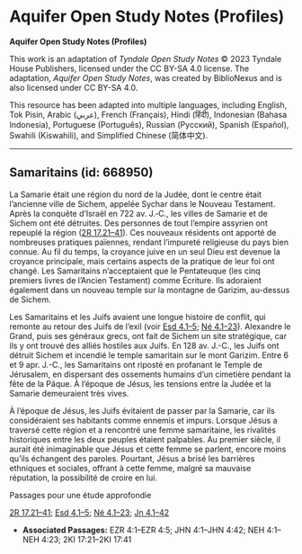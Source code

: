 # Aquifer Open Study Notes (Profiles)

**Aquifer Open Study Notes (Profiles)**

This work is an adaptation of *Tyndale Open Study Notes* © 2023 Tyndale House Publishers, licensed under the CC BY\-SA 4\.0 license. The adaptation, *Aquifer Open Study Notes*, was created by BiblioNexus and is also licensed under CC BY\-SA 4\.0\.

This resource has been adapted into multiple languages, including English, Tok Pisin, Arabic (عربي), French (Français), Hindi (हिंदी), Indonesian (Bahasa Indonesia), Portuguese (Português), Russian (Русский), Spanish (Español), Swahili (Kiswahili), and Simplified Chinese (简体中文).



--------------------------------

## Samaritains (id: 668950)

La Samarie était une région du nord de la Judée, dont le centre était l’ancienne ville de Sichem, appelée Sychar dans le Nouveau Testament. Après la conquête d’Israël en 722 av. J.‑C., les villes de Samarie et de Sichem ont été détruites. Des personnes de tout l’empire assyrien ont repeuplé la région ([2R 17\.21–41](https://ref.ly/2Kgs17:21-2Kgs17:41)). Ces nouveaux résidents ont apporté de nombreuses pratiques païennes, rendant l’impureté religieuse du pays bien connue. Au fil du temps, la croyance juive en un seul Dieu est devenue la croyance principale, mais certains aspects de la pratique de leur foi ont changé. Les Samaritains n’acceptaient que le Pentateuque (les cinq premiers livres de l’Ancien Testament) comme Écriture. Ils adoraient également dans un nouveau temple sur la montagne de Garizim, au\-dessus de Sichem.

Les Samaritains et les Juifs avaient une longue histoire de conflit, qui remonte au retour des Juifs de l’exil (voir [Esd 4\.1–5](https://ref.ly/Ezra4:1-Ezra4:5); [Né 4\.1–23](https://ref.ly/Neh4:1-Neh4:23)). Alexandre le Grand, puis ses généraux grecs, ont fait de Sichem un site stratégique, car ils y ont trouvé des alliés hostiles aux Juifs. En 128 av. J.\-C., les Juifs ont détruit Sichem et incendié le temple samaritain sur le mont Garizim. Entre 6 et 9 apr. J.\-C., les Samaritains ont riposté en profanant le Temple de Jérusalem, en dispersant des ossements humains d’un cimetière pendant la fête de la Pâque. À l’époque de Jésus, les tensions entre la Judée et la Samarie demeuraient très vives.

À l’époque de Jésus, les Juifs évitaient de passer par la Samarie, car ils considéraient ses habitants comme ennemis et impurs. Lorsque Jésus a traversé cette région et a rencontré une femme samaritaine, les rivalités historiques entre les deux peuples étaient palpables. Au premier siècle, il aurait été inimaginable que Jésus et cette femme se parlent, encore moins qu’ils échangent des paroles. Pourtant, Jésus a brisé les barrières ethniques et sociales, offrant à cette femme, malgré sa mauvaise réputation, la possibilité de croire en lui.

Passages pour une étude approfondie

[2R 17\.21–41](https://ref.ly/2Kgs17:21-2Kgs17:41); [Esd 4\.1–5](https://ref.ly/Ezra4:1-Ezra4:5); [Né 4\.1–23](https://ref.ly/Neh4:1-Neh4:23); [Jn 4\.1–42](https://ref.ly/John4:1-John4:42)

* **Associated Passages:** EZR 4:1–EZR 4:5; JHN 4:1–JHN 4:42; NEH 4:1–NEH 4:23; 2KI 17:21–2KI 17:41

